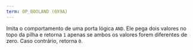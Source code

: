 ```yaml
---
term: OP_BOOLAND (0X9A)
---
```


Imita o comportamento de uma porta lógica `AND`. Ele pega dois valores no topo da pilha e retorna `1` apenas se ambos os valores forem diferentes de zero. Caso contrário, retorna `0`.